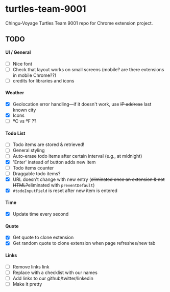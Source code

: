 # turtles-team-9001

Chingu-Voyage Turtles Team 9001 repo for Chrome extension project.

## TODO

#### UI / General

- [ ] Nice font
- [ ] Check that layout works on small screens (mobile? are there extensions in mobile Chrome??)
- [ ] credits for libraries and icons

#### Weather

- [x] Geolocation error handling—if it doesn't work, use ~~IP address~~ last known city
- [x] Icons
- [ ] ºC vs ºF ??

#### Todo List

- [ ] Todo items are stored & retrieved!
- [ ] General styling
- [ ] Auto-erase todo items after certain interval (e.g., at midnight)
- [x] 'Enter' instead of button adds new item
- [ ] Todo items counter
- [ ] Draggable todo items?
- [x] URL doesn't change with new entry (~~eliminated once an extension & not HTML?~~eliminated with `preventDefault`)
- [x] `#todoInputField` is reset after new item is entered

#### Time 

- [x] Update time every second

#### Quote
- [x] Get quote to clone extension
- [x] Get random quote to clone extension when page refreshes/new tab

#### Links

- [ ] Remove links link
- [ ] Replace with a checklist with our names
- [ ] Add links to our github/twitter/linkedin
- [ ] Make it pretty 
